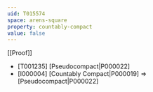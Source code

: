 ```yaml
---
uid: T015574
space: arens-square
property: countably-compact
value: false
---
```

[[Proof]]

* [T001235] [Pseudocompact|P000022]
* [I000004] [Countably Compact|P000019] => [Pseudocompact|P000022]

